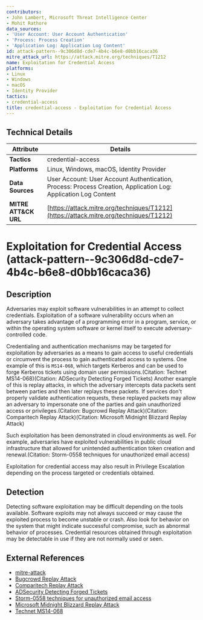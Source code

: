 ```yaml
---
contributors:
- John Lambert, Microsoft Threat Intelligence Center
- Mohit Rathore
data_sources:
- 'User Account: User Account Authentication'
- 'Process: Process Creation'
- 'Application Log: Application Log Content'
id: attack-pattern--9c306d8d-cde7-4b4c-b6e8-d0bb16caca36
mitre_attack_url: https://attack.mitre.org/techniques/T1212
name: Exploitation for Credential Access
platforms:
- Linux
- Windows
- macOS
- Identity Provider
tactics:
- credential-access
title: credential-access - Exploitation for Credential Access
---
```


## Technical Details

| Attribute | Details |
|-----------|----------|
| **Tactics** | credential-access |
| **Platforms** | Linux, Windows, macOS, Identity Provider |
| **Data Sources** | User Account: User Account Authentication, Process: Process Creation, Application Log: Application Log Content |
| **MITRE ATT&CK URL** | [https://attack.mitre.org/techniques/T1212](https://attack.mitre.org/techniques/T1212) |

# Exploitation for Credential Access (attack-pattern--9c306d8d-cde7-4b4c-b6e8-d0bb16caca36)

## Description
Adversaries may exploit software vulnerabilities in an attempt to collect credentials. Exploitation of a software vulnerability occurs when an adversary takes advantage of a programming error in a program, service, or within the operating system software or kernel itself to execute adversary-controlled code. 

Credentialing and authentication mechanisms may be targeted for exploitation by adversaries as a means to gain access to useful credentials or circumvent the process to gain authenticated access to systems. One example of this is `MS14-068`, which targets Kerberos and can be used to forge Kerberos tickets using domain user permissions.(Citation: Technet MS14-068)(Citation: ADSecurity Detecting Forged Tickets) Another example of this is replay attacks, in which the adversary intercepts data packets sent between parties and then later replays these packets. If services don't properly validate authentication requests, these replayed packets may allow an adversary to impersonate one of the parties and gain unauthorized access or privileges.(Citation: Bugcrowd Replay Attack)(Citation: Comparitech Replay Attack)(Citation: Microsoft Midnight Blizzard Replay Attack)

Such exploitation has been demonstrated in cloud environments as well. For example, adversaries have exploited vulnerabilities in public cloud infrastructure that allowed for unintended authentication token creation and renewal.(Citation: Storm-0558 techniques for unauthorized email access)

Exploitation for credential access may also result in Privilege Escalation depending on the process targeted or credentials obtained.

## Detection
Detecting software exploitation may be difficult depending on the tools available. Software exploits may not always succeed or may cause the exploited process to become unstable or crash. Also look for behavior on the system that might indicate successful compromise, such as abnormal behavior of processes. Credential resources obtained through exploitation may be detectable in use if they are not normally used or seen.

## External References
- [mitre-attack](https://attack.mitre.org/techniques/T1212)
- [Bugcrowd Replay Attack](https://www.bugcrowd.com/glossary/replay-attack/)
- [Comparitech Replay Attack](https://www.comparitech.com/blog/information-security/what-is-a-replay-attack/)
- [ADSecurity Detecting Forged Tickets](https://adsecurity.org/?p=1515)
- [Storm-0558 techniques for unauthorized email access](https://www.microsoft.com/en-us/security/blog/2023/07/14/analysis-of-storm-0558-techniques-for-unauthorized-email-access/)
- [Microsoft Midnight Blizzard Replay Attack](https://x.com/MsftSecIntel/status/1671579359994343425)
- [Technet MS14-068](https://technet.microsoft.com/en-us/library/security/ms14-068.aspx)

